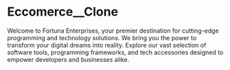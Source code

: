 # Eccomerce__Clone
Welcome to Fortuna Enterprises, your premier destination for cutting-edge programming and technology solutions. We bring you the power to transform your digital dreams into reality. Explore our vast selection of software tools, programming frameworks, and tech accessories designed to empower developers and businesses alike. 
